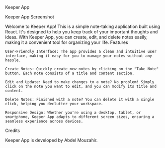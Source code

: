 
Keeper App

Keeper App Screenshot

Welcome to Keeper App! This is a simple note-taking application built using React. It's designed to help you keep track of your important thoughts and ideas. With Keeper App, you can create, edit, and delete notes easily, making it a convenient tool for organizing your life.
Features

    User-Friendly Interface: The app provides a clean and intuitive user interface, making it easy for you to manage your notes without any hassle.

    Create Notes: Quickly create new notes by clicking on the "Take Note" button. Each note consists of a title and content section.

    Edit and Update: Need to make changes to a note? No problem! Simply click on the note you want to edit, and you can modify its title and content.

    Delete Notes: Finished with a note? You can delete it with a single click, helping you declutter your workspace.

    Responsive Design: Whether you're using a desktop, tablet, or smartphone, Keeper App adapts to different screen sizes, ensuring a seamless experience across devices.

Credits

Keeper App is developed by Abdel Mouzahir.
